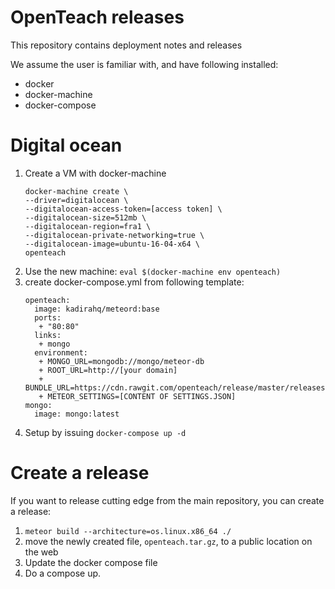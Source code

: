 # OpenTeach releases
This repository contains deployment notes and releases

We assume the user is familiar with, and have following installed:

* docker
* docker-machine
* docker-compose

# Digital ocean

1. Create a VM with docker-machine
   ```
   docker-machine create \
   --driver=digitalocean \
   --digitalocean-access-token=[access token] \
   --digitalocean-size=512mb \
   --digitalocean-region=fra1 \
   --digitalocean-private-networking=true \
   --digitalocean-image=ubuntu-16-04-x64 \
   openteach
   ```
2. Use the new machine: `eval $(docker-machine env openteach)`
3. create docker-compose.yml from following template:
   ```
   openteach:
     image: kadirahq/meteord:base
     ports:
      + "80:80"
     links:
      + mongo
     environment:
      + MONGO_URL=mongodb://mongo/meteor-db
      + ROOT_URL=http://[your domain]
      + BUNDLE_URL=https://cdn.rawgit.com/openteach/release/master/releases/[release].tar.gz
      + METEOR_SETTINGS=[CONTENT OF SETTINGS.JSON]
   mongo:
     image: mongo:latest
   ```
4. Setup by issuing `docker-compose up -d`

# Create a release
If you want to release cutting edge from the main repository, you can create a
release:

1. `meteor build --architecture=os.linux.x86_64 ./`
2. move the newly created file, `openteach.tar.gz`, to a public location on
   the web
3. Update the docker compose file
4. Do a compose up.
